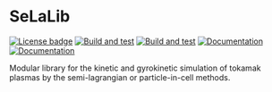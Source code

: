 # SeLaLib

[![License badge](https://img.shields.io/badge/License-CECILLB-blue)](LICENSE)
[![Build and test](https://github.com/selalib/selalib/workflows/Ubuntu/badge.svg)](https://github.com/selalib/selalib/actions)
[![Build and test](https://github.com/selalib/selalib/workflows/OSX/badge.svg)](https://github.com/selalib/selalib/actions)
[![Documentation](https://img.shields.io/badge/Documentation-Guide-cyan)](https://selalib.github.io)
[![Documentation](https://img.shields.io/badge/Documentation-Doxygen-green)](https://selalib.github.io/selalib)

Modular library for the kinetic and gyrokinetic simulation of tokamak plasmas by the semi-lagrangian or particle-in-cell methods.
